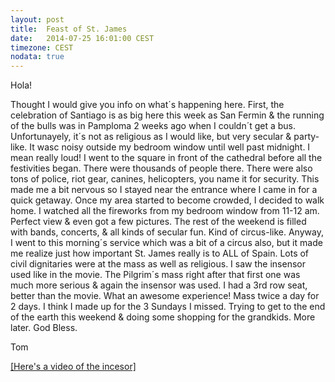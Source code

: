```yaml
---
layout: post
title:  Feast of St. James
date:   2014-07-25 16:01:00 CEST
timezone: CEST
nodata: true
---
```


Hola!

Thought I would give you info on what´s happening here.  First, the celebration of Santiago is as big here this week as San Fermin & the running of the bulls was in Pamploma 2 weeks ago when I couldn´t get a bus.  Unfortunayely, it´s not as religious as I would like, but very secular & party-like.  It wasc noisy outside my bedroom window until well past midnight. I mean really loud!  I went to the square in front of the cathedral before all the festivities began.   There were thousands of people there.  There were also tons of police, riot gear, canines, helicopters, you name it for security.  This made me a bit nervous so I stayed near the entrance where I came in for a quick getaway.  Once my area started to become crowded, I decided to walk home.  I watched all the fireworks from my bedroom window from  11-12 am.  Perfect view & even got a few pictures.  The rest of the weekend is filled with bands, concerts, & all kinds of secular fun.  Kind of circus-like.  Anyway, I went to this morning´s service which was a bit of a circus also, but it made me realize just how important St. James really is to ALL of Spain.  Lots of civil dignitaries were at the mass as well as religious.  I saw the insensor used like in the movie.  The Pilgrim´s mass right after that first one was much more serious & again the insensor was used.   I had a 3rd row seat, better than the movie.  What an awesome experience!  Mass twice a day for 2 days.  I think I made up for the 3 Sundays I missed.  Trying to get to the end of the earth this weekend & doing some shopping for the grandkids.  More later.  God Bless.

Tom


<a href="https://www.youtube.com/watch?v=VGV8k_9aB9k" class="pop" target="_blank">[Here's a video of the incesor]</a>